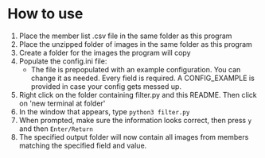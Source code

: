 # How to use

1. Place the member list .csv file in the same folder as this program
2. Place the unzipped folder of images in the same folder as this program
3. Create a folder for the images the program will copy
4. Populate the config.ini file:
    - The file is prepopulated with an example configuration. You can change it as needed. Every field is required. A CONFIG_EXAMPLE is provided in case your config gets messed up.
5. Right click on the folder containing filter.py and this README. Then click on 'new terminal at folder'
6. In the window that appears, type `python3 filter.py`
7. When prompted, make sure the information looks correct, then press `y` and then `Enter/Return`
8. The specified output folder will now contain all images from members matching the specified field and value.
